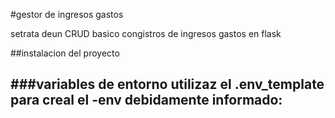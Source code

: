 #gestor de ingresos gastos

setrata deun CRUD basico congistros de ingresos gastos en flask


##instalacion del proyecto

###variables de entorno
utilizaz el .env_template para creal el -env debidamente informado:
-
